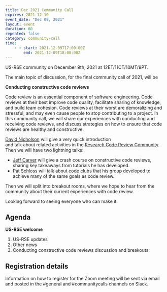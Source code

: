```yaml
---
title: Dec 2021 Community Call
expires: 2021-12-10
event_date: "Dec 09, 2021"
layout: event
duration: 60
repeated: false
category: community-call
time:
    - - start: 2021-12-09T17:00:00Z
        end: 2021-12-09T18:00:00Z
---
```


US-RSE community on December 9th, 2021 at 12ET/11CT/10MT/9PT.

The main topic of discussion, for the final community call of 2021, will be

**Conducting constructive code reviews**

Code review is an essential component of software engineering. Code reviews at their best improve code quality, facilitate sharing of knowledge, and build team cohesion. Code reviews at their worst are demoralizing and stressful, and may even cause people to stop contributing to a project. In this community call, we will share our experiences with conducting and receiving code reviews, and discuss strategies on how to ensure that code reviews are healthy and constructive.

[David Nicholson](https://github.com/NickleDave) will give a very quick introduction   
and talk about related activities in the
[Research Code Review Community](https://github.com/ResearchCodeReviewCommunity).
Then we will have two lightning talks:
* [Jeff Carver](http://carver.cs.ua.edu/) will give a crash course on
  constructive code reviews, sharing key takeaways from tutorials
  he has developed.
* [Pat Schloss](http://www.schlosslab.org/) will talk about
  [code clubs](https://journals.plos.org/ploscompbiol/article?id=10.1371/journal.pcbi.1008119)
  that his group developed to achieve many of the same goals as code review.

Then we will split into breakout rooms,
where  we hope to hear from the community
about their current experiences with code review.

Looking forward to seeing everyone who can make it.


## Agenda

**US-RSE welcome**  
 1. US-RSE updates
 1. Other news
 1. Conducting constructive code reviews discussion and breakouts.


## Registration details
Information on how to register for the Zoom meeting will be sent via email and posted in the #general and #communitycalls channels on Slack.

